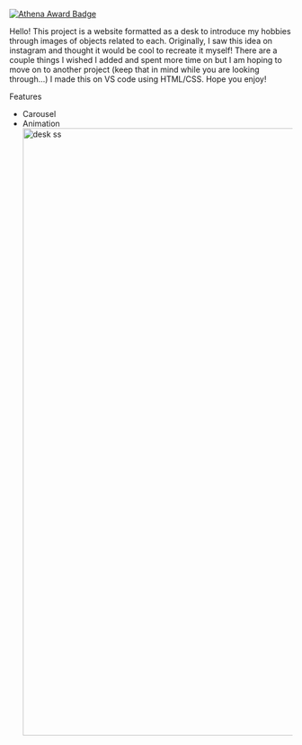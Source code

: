 [![Athena Award Badge](https://img.shields.io/endpoint?url=https%3A%2F%2Faward.athena.hackclub.com%2Fapi%2Fbadge)](https://award.athena.hackclub.com?utm_source=readme)

Hello! This project is a website formatted as a desk to introduce my hobbies through images of objects related to each. Originally, I saw this idea on instagram and thought it would be cool to recreate it myself! There are a couple things I wished I added and spent more time on but I am hoping to move on to another project (keep that in mind while you are looking through...) I made this on VS code using HTML/CSS. Hope you enjoy!

Features 
- Carousel
- Animation
 
 <img width="1920" height="1080" alt="desk ss" src="https://github.com/user-attachments/assets/ab3b9aad-50ef-4d6a-ac2e-c8cf36188e5b" />
